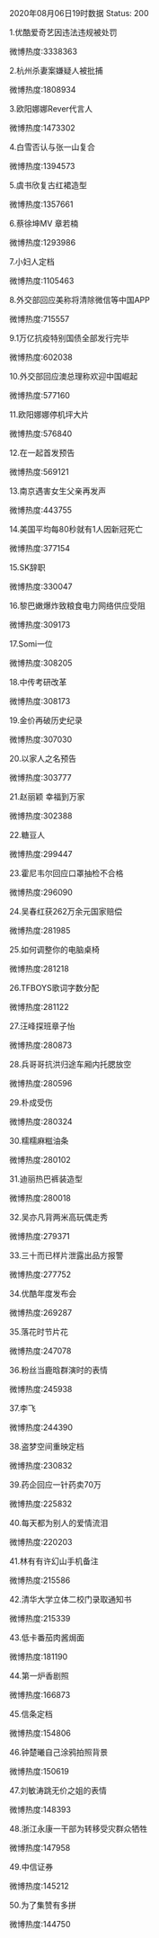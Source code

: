 2020年08月06日19时数据
Status: 200

1.优酷爱奇艺因违法违规被处罚

微博热度:3338363

2.杭州杀妻案嫌疑人被批捕

微博热度:1808934

3.欧阳娜娜Rever代言人

微博热度:1473302

4.白雪否认与张一山复合

微博热度:1394573

5.虞书欣复古红裙造型

微博热度:1357661

6.蔡徐坤MV 章若楠

微博热度:1293986

7.小妇人定档

微博热度:1105463

8.外交部回应美称将清除微信等中国APP

微博热度:715557

9.1万亿抗疫特别国债全部发行完毕

微博热度:602038

10.外交部回应澳总理称欢迎中国崛起

微博热度:577160

11.欧阳娜娜停机坪大片

微博热度:576840

12.在一起首发预告

微博热度:569121

13.南京遇害女生父亲再发声

微博热度:443755

14.美国平均每80秒就有1人因新冠死亡

微博热度:377154

15.SK辞职

微博热度:330047

16.黎巴嫩爆炸致粮食电力网络供应受阻

微博热度:309173

17.Somi一位

微博热度:308205

18.中传考研改革

微博热度:308173

19.金价再破历史纪录

微博热度:307030

20.以家人之名预告

微博热度:303777

21.赵丽颖 幸福到万家

微博热度:302388

22.糖豆人

微博热度:299447

23.霍尼韦尔回应口罩抽检不合格

微博热度:296090

24.吴春红获262万余元国家赔偿

微博热度:281985

25.如何调整你的电脑桌椅

微博热度:281218

26.TFBOYS歌词字数分配

微博热度:281122

27.汪峰探班章子怡

微博热度:280873

28.兵哥哥抗洪归途车厢内托腮放空

微博热度:280596

29.朴成受伤

微博热度:280324

30.糯糯麻糍油条

微博热度:280102

31.迪丽热巴裤装造型

微博热度:280018

32.吴亦凡背两米高玩偶走秀

微博热度:279371

33.三十而已样片泄露出品方报警

微博热度:277752

34.优酷年度发布会

微博热度:269287

35.落花时节片花

微博热度:247078

36.粉丝当鹿晗群演时的表情

微博热度:245938

37.李飞

微博热度:244390

38.盗梦空间重映定档

微博热度:230832

39.药企回应一针药卖70万

微博热度:225832

40.每天都为别人的爱情流泪

微博热度:220203

41.林有有许幻山手机备注

微博热度:215586

42.清华大学立体二校门录取通知书

微博热度:215339

43.低卡番茄肉酱焗面

微博热度:181190

44.第一炉香剧照

微博热度:166873

45.信条定档

微博热度:154806

46.钟楚曦自己涂鸦拍照背景

微博热度:150619

47.刘敏涛跳无价之姐的表情

微博热度:148393

48.浙江永康一干部为转移受灾群众牺牲

微博热度:147958

49.中信证券

微博热度:145212

50.为了集赞有多拼

微博热度:144750

